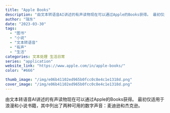 ```yaml
---
title: "Apple Books"
description: "由文本转语音AI讲述的有声读物现在可以通过Apple的Books获得。 最初仅适用于浪漫和小说书籍，其中列出了两种可用的"
author: "瑞东"
date: "2023-03-30"
tags:
  - "图书"
  - "小说"
  - "文本转语音"
  - "有声"
  - "生活"
categories: 文本处理 生活日常
series: "application"
website_link: "https://www.apple.com/in/apple-books/"
color: "#666"

thumb_image: "/img/e06b41102ed965b0fcc0c8e4c1e1318d.png"
cover_image: "/img/e06b41102ed965b0fcc0c8e4c1e1318d.png"
---
```


由文本转语音AI讲述的有声读物现在可以通过Apple的Books获得。 最初仅适用于浪漫和小说书籍，其中列出了两种可用的数字声音：麦迪逊和杰克逊。 
